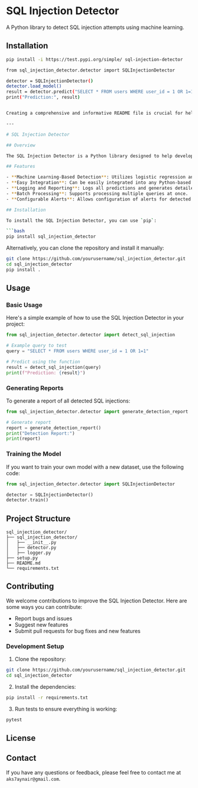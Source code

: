 # SQL Injection Detector

A Python library to detect SQL injection attempts using machine learning.



## Installation

```bash
pip install -i https://test.pypi.org/simple/ sql-injection-detector

from sql_injection_detector.detector import SQLInjectionDetector

detector = SQLInjectionDetector()
detector.load_model()
result = detector.predict("SELECT * FROM users WHERE user_id = 1 OR 1=1")
print("Prediction:", result)


Creating a comprehensive and informative README file is crucial for helping users understand how to use your project and what it offers. Here is a detailed example of what you can include in your README file for the SQL injection detection project:

---

# SQL Injection Detector

## Overview

The SQL Injection Detector is a Python library designed to help developers detect and prevent SQL injection attacks. It uses machine learning techniques to identify potentially harmful SQL queries and can be easily integrated into existing web applications to enhance security.

## Features

- **Machine Learning-Based Detection**: Utilizes logistic regression and text vectorization to identify SQL injection attempts.
- **Easy Integration**: Can be easily integrated into any Python-based web application.
- **Logging and Reporting**: Logs all predictions and generates detailed reports on detected SQL injection attempts.
- **Batch Processing**: Supports processing multiple queries at once.
- **Configurable Alerts**: Allows configuration of alerts for detected SQL injections.

## Installation

To install the SQL Injection Detector, you can use `pip`:

```bash
pip install sql_injection_detector
```

Alternatively, you can clone the repository and install it manually:

```bash
git clone https://github.com/yourusername/sql_injection_detector.git
cd sql_injection_detector
pip install .
```

## Usage

### Basic Usage

Here's a simple example of how to use the SQL Injection Detector in your project:

```python
from sql_injection_detector.detector import detect_sql_injection

# Example query to test
query = "SELECT * FROM users WHERE user_id = 1 OR 1=1"

# Predict using the function
result = detect_sql_injection(query)
print(f"Prediction: {result}")
```

### Generating Reports

To generate a report of all detected SQL injections:

```python
from sql_injection_detector.detector import generate_detection_report

# Generate report
report = generate_detection_report()
print("Detection Report:")
print(report)
```

### Training the Model

If you want to train your own model with a new dataset, use the following code:

```python
from sql_injection_detector.detector import SQLInjectionDetector

detector = SQLInjectionDetector()
detector.train()
```

## Project Structure

```
sql_injection_detector/
├── sql_injection_detector/
│   ├── __init__.py
│   ├── detector.py
│   ├── logger.py
├── setup.py
├── README.md
└── requirements.txt
```

## Contributing

We welcome contributions to improve the SQL Injection Detector. Here are some ways you can contribute:

- Report bugs and issues
- Suggest new features
- Submit pull requests for bug fixes and new features

### Development Setup

1. Clone the repository:

```bash
git clone https://github.com/yourusername/sql_injection_detector.git
cd sql_injection_detector
```

2. Install the dependencies:

```bash
pip install -r requirements.txt
```

3. Run tests to ensure everything is working:

```bash
pytest
```

## License

<!-- This project is licensed under the MIT License - see the [LICENSE](LICENSE) file for details. -->

## Contact

If you have any questions or feedback, please feel free to contact me at `aks7aynair@gmail.com`.
